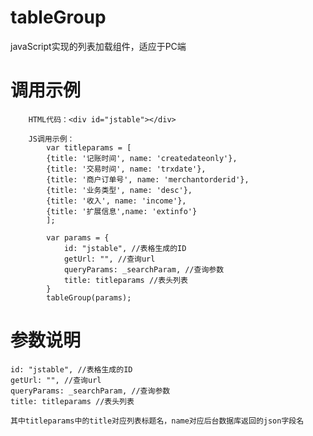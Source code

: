 # tableGroup
javaScript实现的列表加载组件，适应于PC端

# 调用示例
		HTML代码：<div id="jstable"></div>
		
		JS调用示例：
			var titleparams = [
			{title: '记账时间', name: 'createdateonly'}, 
			{title: '交易时间', name: 'trxdate'}, 
			{title: '商户订单号', name: 'merchantorderid'}, 
			{title: '业务类型', name: 'desc'}, 
			{title: '收入', name: 'income'}, 
			{title: '扩展信息',name: 'extinfo'}
			];

			var params = {
				id: "jstable", //表格生成的ID
				getUrl: "", //查询url
				queryParams: _searchParam, //查询参数
				title: titleparams //表头列表
			}
			tableGroup(params);

# 参数说明
	id: "jstable", //表格生成的ID
	getUrl: "", //查询url
	queryParams: _searchParam, //查询参数
	title: titleparams //表头列表
	
	其中titleparams中的title对应列表标题名，name对应后台数据库返回的json字段名
